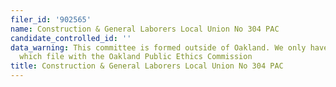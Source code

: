 ```yaml
---
filer_id: '902565'
name: Construction & General Laborers Local Union No 304 PAC
candidate_controlled_id: ''
data_warning: This committee is formed outside of Oakland. We only have data on committees
  which file with the Oakland Public Ethics Commission
title: Construction & General Laborers Local Union No 304 PAC
---
```


